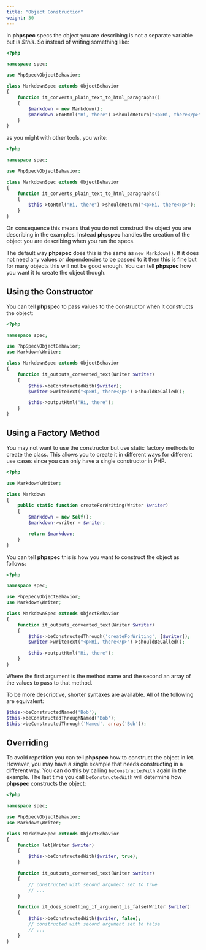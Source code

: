 ```yaml
---
title: "Object Construction"
weight: 30
---
```


In **phpspec** specs the object you are describing is not a separate
variable but is _\$this_. So instead of writing something like:

```php
<?php

namespace spec;

use PhpSpec\ObjectBehavior;

class MarkdownSpec extends ObjectBehavior
{
    function it_converts_plain_text_to_html_paragraphs()
    {
        $markdown = new Markdown();
        $markdown->toHtml("Hi, there")->shouldReturn("<p>Hi, there</p>");
    }
}
```

as you might with other tools, you write:

```php
<?php

namespace spec;

use PhpSpec\ObjectBehavior;

class MarkdownSpec extends ObjectBehavior
{
    function it_converts_plain_text_to_html_paragraphs()
    {
        $this->toHtml("Hi, there")->shouldReturn("<p>Hi, there</p>");
    }
}
```

On consequence this means that you do not construct the object you are
describing in the examples. Instead **phpspec** handles the creation of
the object you are describing when you run the specs.

The default way **phpspec** does this is the same as `new Markdown()`.
If it does not need any values or dependencies to be passed to it then
this is fine but for many objects this will not be good enough. You can
tell **phpspec** how you want it to create the object though.

Using the Constructor
---------------------

You can tell **phpspec** to pass values to the constructor when it
constructs the object:

```php
<?php

namespace spec;

use PhpSpec\ObjectBehavior;
use Markdown\Writer;

class MarkdownSpec extends ObjectBehavior
{
    function it_outputs_converted_text(Writer $writer)
    {
        $this->beConstructedWith($writer);
        $writer->writeText("<p>Hi, there</p>")->shouldBeCalled();

        $this->outputHtml("Hi, there");
    }
}
```

Using a Factory Method
----------------------

You may not want to use the constructor but use static factory methods
to create the class. This allows you to create it in different ways for
different use cases since you can only have a single constructor in PHP.

```php
<?php

use Markdown\Writer;

class Markdown
{
    public static function createForWriting(Writer $writer)
    {
        $markdown = new Self();
        $markdown->writer = $writer;

        return $markdown;
    }
}
```

You can tell **phpspec** this is how you want to construct the object as
follows:

```php
<?php

namespace spec;

use PhpSpec\ObjectBehavior;
use Markdown\Writer;

class MarkdownSpec extends ObjectBehavior
{
    function it_outputs_converted_text(Writer $writer)
    {
        $this->beConstructedThrough('createForWriting', [$writer]);
        $writer->writeText("<p>Hi, there</p>")->shouldBeCalled();

        $this->outputHtml("Hi, there");
    }
}
```

Where the first argument is the method name and the second an array of
the values to pass to that method.

To be more descriptive, shorter syntaxes are available. All of the
following are equivalent:

```php
$this->beConstructedNamed('Bob');
$this->beConstructedThroughNamed('Bob');
$this->beConstructedThrough('Named', array('Bob'));
```

Overriding
----------

To avoid repetition you can tell **phpspec** how to construct the object
in let. However, you may have a single example that needs constructing
in a different way. You can do this by calling `beConstructedWith` again
in the example. The last time you call `beConstructedWith` will
determine how **phpspec** constructs the object:

```php
<?php

namespace spec;

use PhpSpec\ObjectBehavior;
use Markdown\Writer;

class MarkdownSpec extends ObjectBehavior
{
    function let(Writer $writer)
    {
        $this->beConstructedWith($writer, true);
    }

    function it_outputs_converted_text(Writer $writer)
    {
        // constructed with second argument set to true
        // ...
    }

    function it_does_something_if_argument_is_false(Writer $writer)
    {
        $this->beConstructedWith($writer, false);
        // constructed with second argument set to false
        // ...
    }
}
```

